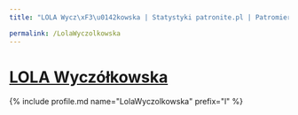 ```yaml
---
title: "LOLA Wycz\xF3\u0142kowska | Statystyki patronite.pl | Patromierz"

permalink: /LolaWyczolkowska
---
```


# [LOLA Wyczółkowska](https://patronite.pl/LolaWyczolkowska)

{% include profile.md name="LolaWyczolkowska" prefix="l" %}
